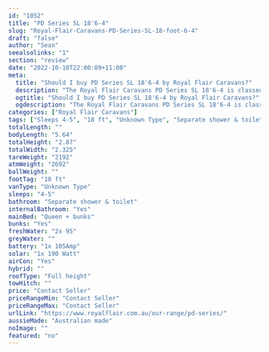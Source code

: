 ```yaml
---
id: "1052"
title: "PD Series SL 18'6-4"
slug: "Royal-Flair-Caravans-PD-Series-SL-18-foot-6-4"
draft: "false"
author: "Sean"
seealsolinks: "1"
section: "review"
date: "2022-10-10T22:00:09+11:00"
meta:
  title: "Should I buy PD Series SL 18'6-4 by Royal Flair Caravans?"
  description: "The Royal Flair Caravans PD Series SL 18'6-4 is classed as Unknown Type, and sleeps 4-5 people. It is Australian made and comes in at 18 ft. It generally has Separate shower & toilet."
  ogtitle: "Should I buy PD Series SL 18'6-4 by Royal Flair Caravans?"
  ogdescription: "The Royal Flair Caravans PD Series SL 18'6-4 is classed as Unknown Type, and sleeps 4-5 people. It is Australian made and comes in at 18 ft. It generally has Separate shower & toilet."
categories: ["Royal Flair Caravans"]
tags: ["Sleeps 4-5", "18 ft", "Unknown Type", "Separate shower & toilet", "Full height", "Price Unknown", "Australian made"]
totalLength: ""
bodyLength: "5.64"
totalHeight: "2.87"
totalWidth: "2.325"
tareWeight: "2192"
atmWeight: "2692"
ballWeight: ""
footTag: "18 ft"
vanType: "Unknown Type"
sleeps: "4-5"
bathroom: "Separate shower & toilet"
internalBathroom: "Yes"
mainBed: "Queen + bunks"
bunks: "Yes"
freshWater: "2x 95"
greyWater: ""
battery: "1x 105Amp"
solar: "1x 190 Watt"
airCon: "Yes"
hybrid: ""
roofType: "Full height"
towHitch: ""
price: "Contact Seller"
priceRangeMin: "Contact Seller"
priceRangeMax: "Contact Seller"
urlLink: "https://www.royalflair.com.au/our-range/pd-series/"
aussieMade: "Australian made"
noImage: ""
featured: "no"
---
```

